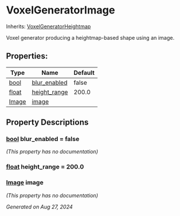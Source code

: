 # VoxelGeneratorImage

Inherits: [VoxelGeneratorHeightmap](VoxelGeneratorHeightmap.md)

Voxel generator producing a heightmap-based shape using an image.

## Properties: 


Type                                                                      | Name                             | Default 
------------------------------------------------------------------------- | -------------------------------- | --------
[bool](https://docs.godotengine.org/en/stable/classes/class_bool.html)    | [blur_enabled](#i_blur_enabled)  | false   
[float](https://docs.godotengine.org/en/stable/classes/class_float.html)  | [height_range](#i_height_range)  | 200.0   
[Image](https://docs.godotengine.org/en/stable/classes/class_image.html)  | [image](#i_image)                |         
<p></p>

## Property Descriptions

### [bool](https://docs.godotengine.org/en/stable/classes/class_bool.html)<span id="i_blur_enabled"></span> **blur_enabled** = false

*(This property has no documentation)*

### [float](https://docs.godotengine.org/en/stable/classes/class_float.html)<span id="i_height_range"></span> **height_range** = 200.0


### [Image](https://docs.godotengine.org/en/stable/classes/class_image.html)<span id="i_image"></span> **image**

*(This property has no documentation)*

_Generated on Aug 27, 2024_

